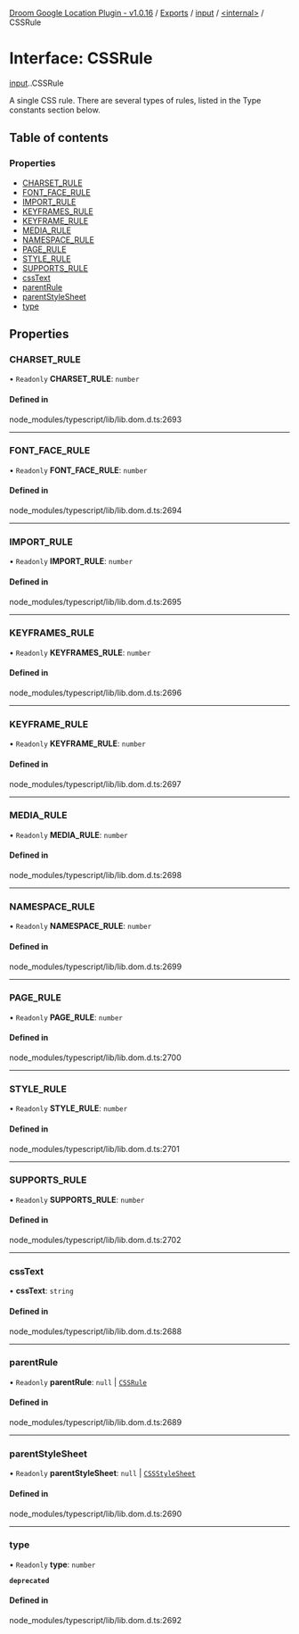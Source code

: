 [Droom Google Location Plugin - v1.0.16](../README.md) / [Exports](../modules.md) / [input](../modules/input.md) / [<internal\>](../modules/input._internal_.md) / CSSRule

# Interface: CSSRule

[input](../modules/input.md).[<internal>](../modules/input._internal_.md).CSSRule

A single CSS rule. There are several types of rules, listed in the Type constants section below.

## Table of contents

### Properties

- [CHARSET\_RULE](input._internal_.CSSRule.md#charset_rule)
- [FONT\_FACE\_RULE](input._internal_.CSSRule.md#font_face_rule)
- [IMPORT\_RULE](input._internal_.CSSRule.md#import_rule)
- [KEYFRAMES\_RULE](input._internal_.CSSRule.md#keyframes_rule)
- [KEYFRAME\_RULE](input._internal_.CSSRule.md#keyframe_rule)
- [MEDIA\_RULE](input._internal_.CSSRule.md#media_rule)
- [NAMESPACE\_RULE](input._internal_.CSSRule.md#namespace_rule)
- [PAGE\_RULE](input._internal_.CSSRule.md#page_rule)
- [STYLE\_RULE](input._internal_.CSSRule.md#style_rule)
- [SUPPORTS\_RULE](input._internal_.CSSRule.md#supports_rule)
- [cssText](input._internal_.CSSRule.md#csstext)
- [parentRule](input._internal_.CSSRule.md#parentrule)
- [parentStyleSheet](input._internal_.CSSRule.md#parentstylesheet)
- [type](input._internal_.CSSRule.md#type)

## Properties

### CHARSET\_RULE

• `Readonly` **CHARSET\_RULE**: `number`

#### Defined in

node_modules/typescript/lib/lib.dom.d.ts:2693

___

### FONT\_FACE\_RULE

• `Readonly` **FONT\_FACE\_RULE**: `number`

#### Defined in

node_modules/typescript/lib/lib.dom.d.ts:2694

___

### IMPORT\_RULE

• `Readonly` **IMPORT\_RULE**: `number`

#### Defined in

node_modules/typescript/lib/lib.dom.d.ts:2695

___

### KEYFRAMES\_RULE

• `Readonly` **KEYFRAMES\_RULE**: `number`

#### Defined in

node_modules/typescript/lib/lib.dom.d.ts:2696

___

### KEYFRAME\_RULE

• `Readonly` **KEYFRAME\_RULE**: `number`

#### Defined in

node_modules/typescript/lib/lib.dom.d.ts:2697

___

### MEDIA\_RULE

• `Readonly` **MEDIA\_RULE**: `number`

#### Defined in

node_modules/typescript/lib/lib.dom.d.ts:2698

___

### NAMESPACE\_RULE

• `Readonly` **NAMESPACE\_RULE**: `number`

#### Defined in

node_modules/typescript/lib/lib.dom.d.ts:2699

___

### PAGE\_RULE

• `Readonly` **PAGE\_RULE**: `number`

#### Defined in

node_modules/typescript/lib/lib.dom.d.ts:2700

___

### STYLE\_RULE

• `Readonly` **STYLE\_RULE**: `number`

#### Defined in

node_modules/typescript/lib/lib.dom.d.ts:2701

___

### SUPPORTS\_RULE

• `Readonly` **SUPPORTS\_RULE**: `number`

#### Defined in

node_modules/typescript/lib/lib.dom.d.ts:2702

___

### cssText

• **cssText**: `string`

#### Defined in

node_modules/typescript/lib/lib.dom.d.ts:2688

___

### parentRule

• `Readonly` **parentRule**: ``null`` \| [`CSSRule`](../modules/input._internal_.md#cssrule)

#### Defined in

node_modules/typescript/lib/lib.dom.d.ts:2689

___

### parentStyleSheet

• `Readonly` **parentStyleSheet**: ``null`` \| [`CSSStyleSheet`](../modules/input._internal_.md#cssstylesheet)

#### Defined in

node_modules/typescript/lib/lib.dom.d.ts:2690

___

### type

• `Readonly` **type**: `number`

**`deprecated`**

#### Defined in

node_modules/typescript/lib/lib.dom.d.ts:2692
